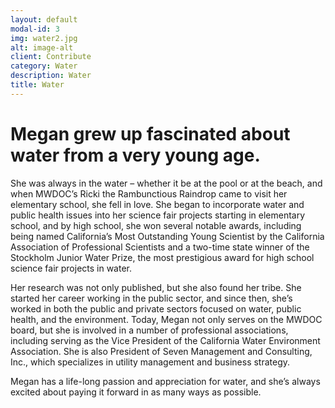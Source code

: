 ```yaml
---
layout: default
modal-id: 3
img: water2.jpg
alt: image-alt
client: Contribute
category: Water
description: Water
title: Water
---
```

# Megan grew up fascinated about water from a very young age.

 She was always in the water – whether it be at the pool or at the beach, and when MWDOC’s Ricki the Rambunctious Raindrop came to visit her elementary school, she fell in love. She began to incorporate water and public health issues into her science fair projects starting in elementary school, and by high school, she won several notable awards, including being named California’s Most Outstanding Young Scientist by the California Association of Professional Scientists and a two-time state winner of the Stockholm Junior Water Prize, the most prestigious award for high school science fair projects in water.

 Her research was not only published, but she also found her tribe. She started her career working in the public sector, and since then, she’s worked in both the public and private sectors focused on water, public health, and the environment. Today, Megan not only serves on the MWDOC board, but she is involved in a number of professional associations, including serving as the Vice President of the California Water Environment Association. She is also President of Seven Management and Consulting, Inc., which specializes in utility management and business strategy. 
 
 Megan has a life-long passion and appreciation for water, and she’s always excited about paying it forward in as many ways as possible.